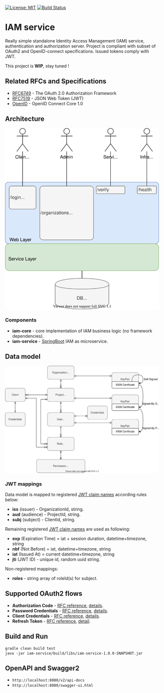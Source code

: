 [![License: MIT](https://img.shields.io/badge/License-MIT-yellow.svg)](https://opensource.org/licenses/MIT)
[![Build Status](https://travis-ci.org/jveverka/iam-service.svg?branch=master)](https://travis-ci.org/jveverka/iam-service)

# IAM service
Really simple standalone Identity Access Management (IAM) service, authentication and authorization server. Project is compliant with subset of OAuth2 and OpenID-connect specifications. Issued tokens comply with JWT.

This project is __WIP__, stay tuned !

## Related RFCs and Specifications
* [RFC6749](https://tools.ietf.org/html/rfc6749) - The OAuth 2.0 Authorization Framework
* [RFC7519](https://tools.ietf.org/html/rfc7519) - JSON Web Token (JWT)
* [OpenID](https://openid.net/specs/openid-connect-core-1_0.html) - OpenID Connect Core 1.0

## Architecture
![architecture](docs/IAM-service-architecture.svg)

### Components
* __iam-core__ - core implementation of IAM business logic (no framework dependencies).
* __iam-service__ - [SpringBoot](https://spring.io/projects/spring-boot) IAM as microservice. 

## Data model
![data-model](docs/IAM-data-model.svg)

### JWT mappings
Data model is mapped to registered [JWT claim names](https://tools.ietf.org/html/rfc7519#section-4) according rules below:
* __iss__ (issuer) - OrganizationId, string. 
* __aud__  (audience) - ProjectId, string.
* __subj__ (subject) - ClientId, string.

Remaining registered [JWT claim names](https://tools.ietf.org/html/rfc7519#section-4) are used as following:
* __exp__ (Expiration Time) = iat + session duration, datetime+timezone, string
* __nbf__ (Not Before) = iat, datetime+timezone, string
* __iat__ (Issued At) = current datetime+timezone, string
* __jti__ (JWT ID) - unique id, random uuid string.

Non-registered mappings:
* __roles__ - string array of roleId(s) for subject. 

## Supported OAuth2 flows
* __Authorization Code__ - [RFC reference](https://tools.ietf.org/html/rfc6749#section-1.3.1), [details](docs/oauth2/131_autthorization-code-flow.md).
* __Password Credentials__ - [RFC reference](https://tools.ietf.org/html/rfc6749#section-1.3.3), [details](docs/oauth2/133_password-credentials-flow.md).
* __Client Credentials__ - [RFC reference](https://tools.ietf.org/html/rfc6749#section-1.3.4), [details](docs/oauth2/134_client-credentials-flow.md).
* __Refresh Token__ - [RFC reference](https://tools.ietf.org/html/rfc6749#section-1.5), [detail](docs/oauth2/15_refresh-token.md).

## Build and Run
```
gradle clean build test
java -jar iam-service/build/libs/iam-service-1.0.0-SNAPSHOT.jar
```
## OpenAPI and Swagger2 
* ```http://localhost:8080/v2/api-docs```
* ```http://localhost:8080/swagger-ui.html```
